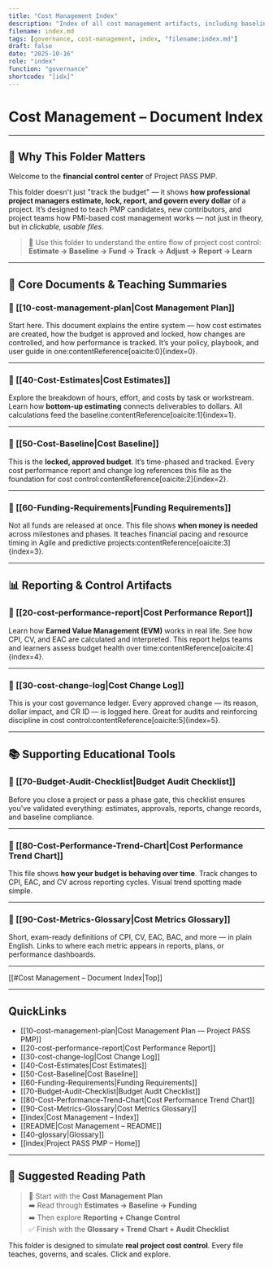 ```yaml
---
title: "Cost Management Index"
description: "Index of all cost management artifacts, including baseline, estimates, change logs, and reports."
filename: index.md
tags: [governance, cost-management, index, "filename:index.md"]
draft: false
date: "2025-10-16"
role: "index"
function: "governance"
shortcode: "[idx]"
---
```


# Cost Management – Document Index  
---

## 🧭 Why This Folder Matters

Welcome to the **financial control center** of Project PASS PMP.

This folder doesn't just "track the budget" — it shows **how professional project managers estimate, lock, report, and govern every dollar** of a project. It’s designed to teach PMP candidates, new contributors, and project teams how PMI-based cost management works — not just in theory, but in *clickable, usable files*.

> 📌 Use this folder to understand the entire flow of project cost control:
**Estimate → Baseline → Fund → Track → Adjust → Report → Learn**

---

## 📂 Core Documents & Teaching Summaries

### 📄 [[10-cost-management-plan|Cost Management Plan]]  
Start here. This document explains the entire system — how cost estimates are created, how the budget is approved and locked, how changes are controlled, and how performance is tracked. It’s your policy, playbook, and user guide in one:contentReference[oaicite:0]{index=0}.

---

### 📄 [[40-Cost-Estimates|Cost Estimates]]  
Explore the breakdown of hours, effort, and costs by task or workstream. Learn how **bottom-up estimating** connects deliverables to dollars. All calculations feed the baseline:contentReference[oaicite:1]{index=1}.

---

### 📄 [[50-Cost-Baseline|Cost Baseline]]  
This is the **locked, approved budget**. It’s time-phased and tracked. Every cost performance report and change log references this file as the foundation for cost control:contentReference[oaicite:2]{index=2}.

---

### 📄 [[60-Funding-Requirements|Funding Requirements]]  
Not all funds are released at once. This file shows **when money is needed** across milestones and phases. It teaches financial pacing and resource timing in Agile and predictive projects:contentReference[oaicite:3]{index=3}.

---

## 📊 Reporting & Control Artifacts

### 📄 [[20-cost-performance-report|Cost Performance Report]]  
Learn how **Earned Value Management (EVM)** works in real life. See how CPI, CV, and EAC are calculated and interpreted. This report helps teams and learners assess budget health over time:contentReference[oaicite:4]{index=4}.

---

### 📄 [[30-cost-change-log|Cost Change Log]]  
This is your cost governance ledger. Every approved change — its reason, dollar impact, and CR ID — is logged here. Great for audits and reinforcing discipline in cost control:contentReference[oaicite:5]{index=5}.

---

## 📚 Supporting Educational Tools

### 📄 [[70-Budget-Audit-Checklist|Budget Audit Checklist]]  
Before you close a project or pass a phase gate, this checklist ensures you've validated everything: estimates, approvals, reports, change records, and baseline compliance.

---

### 📄 [[80-Cost-Performance-Trend-Chart|Cost Performance Trend Chart]]  
This file shows **how your budget is behaving over time**. Track changes to CPI, EAC, and CV across reporting cycles. Visual trend spotting made simple.

---

### 📄 [[90-Cost-Metrics-Glossary|Cost Metrics Glossary]]  
Short, exam-ready definitions of CPI, CV, EAC, BAC, and more — in plain English. Links to where each metric appears in reports, plans, or performance dashboards.

---

[[#Cost Management – Document Index|Top]]

---

## QuickLinks
- [[10-cost-management-plan|Cost Management Plan — Project PASS PMP]]
- [[20-cost-performance-report|Cost Performance Report]]
- [[30-cost-change-log|Cost Change Log]]
- [[40-Cost-Estimates|Cost Estimates]]
- [[50-Cost-Baseline|Cost Baseline]]
- [[60-Funding-Requirements|Funding Requirements]]
- [[70-Budget-Audit-Checklist|Budget Audit Checklist]]
- [[80-Cost-Performance-Trend-Chart|Cost Performance Trend Chart]]
- [[90-Cost-Metrics-Glossary|Cost Metrics Glossary]]
- [[index|Cost Management – Index]]
- [[README|Cost Management – README]]
- [[40-glossary|Glossary]]
- [[index|Project PASS PMP – Home]]

---

## 🔖 Suggested Reading Path

> 🧭 Start with the **Cost Management Plan**  
> ➡️ Read through **Estimates → Baseline → Funding**  
> ➡️ Then explore **Reporting + Change Control**  
> ✅ Finish with the **Glossary + Trend Chart + Audit Checklist**

This folder is designed to simulate **real project cost control**. Every file teaches, governs, and scales. Click and explore.
